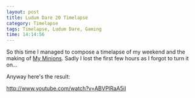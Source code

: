 ```yaml
---
layout: post
title: Ludum Dare 20 Timelapse
category: Timelapse
tags: Timelapse, Ludum Dare, Gaming
time: 14:14:56
---
```

So this time I managed to compose a timelapse of my weekend and the making of [My Minions](/blog/2011/05/02/my_minions/). Sadly I lost the first few hours as I forgot to turn it on...

Anyway here's the result:  

http://www.youtube.com/watch?v=ABVPlRaA5iI


